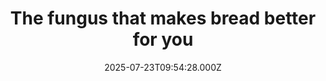 ---
title: "The fungus that makes bread better for you"
date: 2025-07-23T09:54:28.000Z
category: Health
externalLink: "https://www.sciencedaily.com/releases/2025/07/250723045655.htm"
image: ""
excerpt: "Scientists have discovered that pairing bread wheat with a special soil fungus can significantly enhance its nutritional value. This partnership leads to bigger grains rich in zinc and phosphorus—without increasing anti-nutrients that block absorption. As a result, the wheat becomes a healthier option for human diets. Researchers believe this fungal strategy could offer a natural, sustainable way to fortify global…"
---